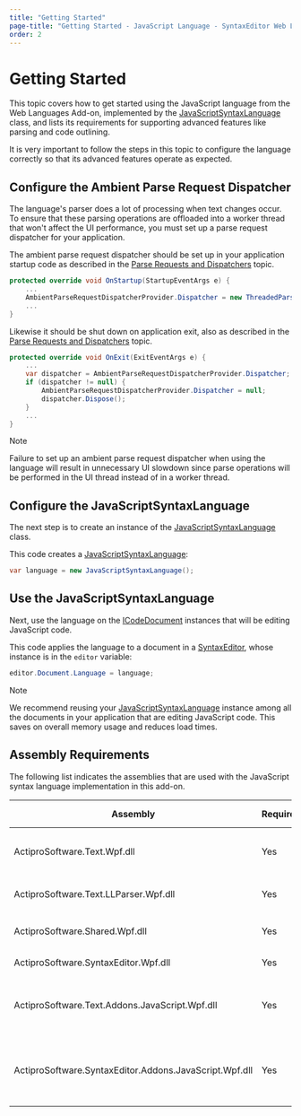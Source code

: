 ```yaml
---
title: "Getting Started"
page-title: "Getting Started - JavaScript Language - SyntaxEditor Web Languages Add-on"
order: 2
---
```

# Getting Started

This topic covers how to get started using the JavaScript language from the Web Languages Add-on, implemented by the [JavaScriptSyntaxLanguage](xref:ActiproSoftware.Text.Languages.JavaScript.Implementation.JavaScriptSyntaxLanguage) class, and lists its requirements for supporting advanced features like parsing and code outlining.

It is very important to follow the steps in this topic to configure the language correctly so that its advanced features operate as expected.

## Configure the Ambient Parse Request Dispatcher

The language's parser does a lot of processing when text changes occur.  To ensure that these parsing operations are offloaded into a worker thread that won't affect the UI performance, you must set up a parse request dispatcher for your application.

The ambient parse request dispatcher should be set up in your application startup code as described in the [Parse Requests and Dispatchers](../../text-parsing/parsing/parse-requests-and-dispatchers.md) topic.

```csharp
protected override void OnStartup(StartupEventArgs e) {
	...
	AmbientParseRequestDispatcherProvider.Dispatcher = new ThreadedParseRequestDispatcher();
	...
}
```

Likewise it should be shut down on application exit, also as described in the [Parse Requests and Dispatchers](../../text-parsing/parsing/parse-requests-and-dispatchers.md) topic.

```csharp
protected override void OnExit(ExitEventArgs e) {
	...
	var dispatcher = AmbientParseRequestDispatcherProvider.Dispatcher;
	if (dispatcher != null) {
		AmbientParseRequestDispatcherProvider.Dispatcher = null;
		dispatcher.Dispose();
	}
	...
}
```

> [!NOTE]
> Failure to set up an ambient parse request dispatcher when using the language will result in unnecessary UI slowdown since parse operations will be performed in the UI thread instead of in a worker thread.

## Configure the JavaScriptSyntaxLanguage

The next step is to create an instance of the [JavaScriptSyntaxLanguage](xref:ActiproSoftware.Text.Languages.JavaScript.Implementation.JavaScriptSyntaxLanguage) class.

This code creates a [JavaScriptSyntaxLanguage](xref:ActiproSoftware.Text.Languages.JavaScript.Implementation.JavaScriptSyntaxLanguage):

```csharp
var language = new JavaScriptSyntaxLanguage();
```

## Use the JavaScriptSyntaxLanguage

Next, use the language on the [ICodeDocument](xref:ActiproSoftware.Text.ICodeDocument) instances that will be editing JavaScript code.

This code applies the language to a document in a [SyntaxEditor](xref:ActiproSoftware.Windows.Controls.SyntaxEditor.SyntaxEditor), whose instance is in the `editor` variable:

```csharp
editor.Document.Language = language;
```

> [!NOTE]
> We recommend reusing your [JavaScriptSyntaxLanguage](xref:ActiproSoftware.Text.Languages.JavaScript.Implementation.JavaScriptSyntaxLanguage) instance among all the documents in your application that are editing JavaScript code.  This saves on overall memory usage and reduces load times.

## Assembly Requirements

The following list indicates the assemblies that are used with the JavaScript syntax language implementation in this add-on.

| Assembly | Required | Author | Licensed With | Description |
|-----|-----|-----|-----|-----|
| ActiproSoftware.Text.Wpf.dll | Yes | Actipro | SyntaxEditor | Core text/parsing framework for WPF |
| ActiproSoftware.Text.LLParser.Wpf.dll | Yes | Actipro | SyntaxEditor | LL parser framework implementation |
| ActiproSoftware.Shared.Wpf.dll | Yes | Actipro | SyntaxEditor | Core framework for all Actipro WPF controls |
| ActiproSoftware.SyntaxEditor.Wpf.dll | Yes | Actipro | SyntaxEditor | SyntaxEditor for WPF control |
| ActiproSoftware.Text.Addons.JavaScript.Wpf.dll | Yes | Actipro | Web Languages Add-on | Core text/parsing for the JavaScript and JSON languages |
| ActiproSoftware.SyntaxEditor.Addons.JavaScript.Wpf.dll | Yes | Actipro | Web Languages Add-on | SyntaxEditor for WPF advanced JavaScript and JSON syntax language implementations |
